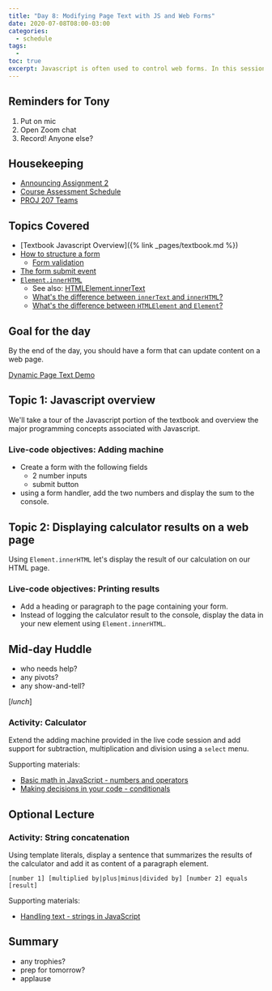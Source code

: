 ```yaml
---
title: "Day 8: Modifying Page Text with JS and Web Forms"
date: 2020-07-08T08:00-03:00
categories:
  - schedule
tags:
  - 
toc: true
excerpt: Javascript is often used to control web forms. In this session we will modify page text based on form input.
---
```

## Reminders for Tony
1. Put on mic
2. Open Zoom chat
3. Record! Anyone else?

## Housekeeping
- [Announcing Assignment 2](https://github.com/cprg210/assignments/blob/master/assignment-2/README.md)
- [Course Assessment Schedule](https://github.com/cprg210/assignments/)
- [PROJ 207 Teams](https://github.com/cprg210/assignments/blob/master/proj-207.md)

## Topics Covered
- [Textbook Javascript Overview]({% link _pages/textbook.md %})
- [How to structure a form](https://developer.mozilla.org/en-US/docs/Learn/Forms/How_to_structure_a_web_form)
  - [Form validation](https://developer.mozilla.org/en-US/docs/Learn/Forms/Form_validation)
- [The form submit event](https://developer.mozilla.org/en-US/docs/Web/API/HTMLFormElement/submit_event)
- [`Element.innerHTML`](https://developer.mozilla.org/en-US/docs/Web/API/Element/innerHTML)
  - See also: [HTMLElement.innerText](https://developer.mozilla.org/en-US/docs/Web/API/HTMLElement/innerText)
  - [What's the difference between `innerText` and `innerHTML`?](https://stackoverflow.com/questions/19030742/difference-between-innertext-and-innerhtml)
  - [What's the difference between `HTMLElement` and `Element`?](https://stackoverflow.com/questions/6581680/whats-the-difference-between-htmlelement-and-element)

## Goal for the day
By the end of the day, you should have a form that can update content on a web page.

[Dynamic Page Text Demo](https://codepen.io/browsertherapy/pen/xxZYemZ)

## Topic 1: Javascript overview
We'll take a tour of the Javascript portion of the textbook and overview the major programming concepts associated with Javascript.

### Live-code objectives: Adding machine
- Create a form with the following fields
  - 2 number inputs
  - submit button
- using a form handler, add the two numbers and display the sum to the console.

## Topic 2: Displaying calculator results on a web page
Using `Element.innerHTML` let's display the result of our calculation on our HTML page.

### Live-code objectives: Printing results
- Add a heading or paragraph to the page containing your form.
- Instead of logging the calculator result to the console, display the data in your new element using `Element.innerHTML`.

## Mid-day Huddle
- who needs help?
- any pivots?
- any show-and-tell?

[*lunch*]

### Activity: Calculator
Extend the adding machine provided in the live code session and add support for subtraction, multiplication and division using a `select` menu.

Supporting materials:
- [Basic math in JavaScript - numbers and operators](https://developer.mozilla.org/en-US/docs/Learn/JavaScript/First_steps/Math)
- [Making decisions in your code - conditionals](https://developer.mozilla.org/en-US/docs/Learn/JavaScript/Building_blocks/conditionals)

## Optional Lecture

### Activity: String concatenation
Using template literals, display a sentence that summarizes the results of the calculator and add it as content of a paragraph element.

`[number 1] [multiplied by|plus|minus|divided by] [number 2] equals [result]`

Supporting materials:
- [Handling text - strings in JavaScript](https://developer.mozilla.org/en-US/docs/Learn/JavaScript/First_steps/Strings#Concatenating_strings)

## Summary
- any trophies?
- prep for tomorrow?
- applause